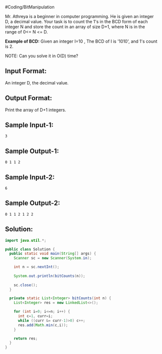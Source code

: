 #Coding/BitManipulation

Mr. Athreya is a beginner in computer programming. He is given an integer D, a decimal value. 
Your task is to count the 1's in the BCD form of each integer N and store the count in an array of size D+1, where N is in the range of  0<= N <= D.
 
**Example of BCD:**
Given an integer I=10 , The BCD of I is '1010', and 1's count is 2.
 
NOTE: Can you solve it in O(D) time?
 
Input Format:
-------------
An integer D, the decimal value.
 
Output Format:
--------------
Print the array of D+1 integers.

Sample Input-1:
---------------
```
3
```
 
Sample Output-1:
----------------
```
0 1 1 2
```

Sample Input-2:
---------------
```
6
```
 
Sample Output-2:
----------------
```
0 1 1 2 1 2 2
```

## Solution:

```java
import java.util.*;

public class Solution {
  public static void main(String[] args) {
    Scanner sc = new Scanner(System.in);

    int n = sc.nextInt();
    
    System.out.println(bitCounts(n));
    
    sc.close();
  }

  private static List<Integer> bitCounts(int n) {
    List<Integer> res = new LinkedList<>();

    for (int i=0; i<=n; i++) {
      int c=1, curr=i;
      while ((curr &= curr-1)>0) c++;
      res.add(Math.min(c,i));
    }

    return res;
  }
}
```